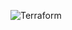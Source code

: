 ![Terraform](https://github.com/DaryaKap/terraform-udemy-DK/blob/959fa19f0b46399552d2c2862a3b8fd7b17d7067/terraform.jpg?raw=true)